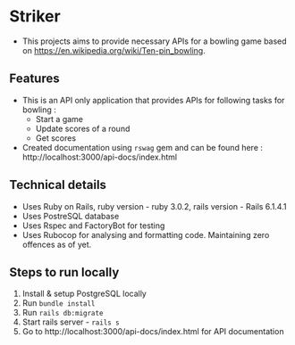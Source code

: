 # Striker

- This projects aims to provide necessary APIs for a bowling game based on https://en.wikipedia.org/wiki/Ten-pin_bowling.

## Features
* This is an API only application that provides APIs for following tasks for bowling :  
  * Start a game
  * Update scores of a round
  * Get scores
* Created documentation using `rswag` gem and can be found here : http://localhost:3000/api-docs/index.html  

## Technical details  

* Uses Ruby on Rails, ruby version - ruby  3.0.2, rails version - Rails 6.1.4.1
* Uses PostreSQL database
* Uses Rspec and FactoryBot for testing
* Uses Rubocop for analysing and formatting code. Maintaining zero offences as of yet.

## Steps to run locally 

1. Install & setup PostgreSQL locally
4. Run `bundle install`
5. Run `rails db:migrate`
7. Start rails server - `rails s`
8. Go to http://localhost:3000/api-docs/index.html for API documentation
